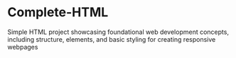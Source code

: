 # Complete-HTML
Simple HTML project showcasing foundational web development concepts, including structure, elements, and basic styling for creating responsive webpages

